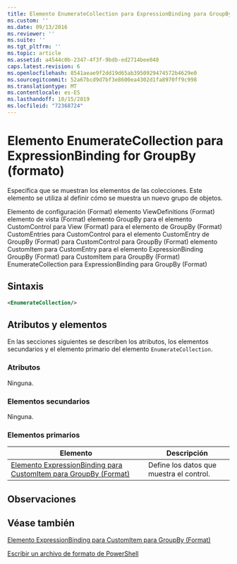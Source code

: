 ```yaml
---
title: Elemento EnumerateCollection para ExpressionBinding para GroupBy (Format) | Microsoft Docs
ms.custom: ''
ms.date: 09/13/2016
ms.reviewer: ''
ms.suite: ''
ms.tgt_pltfrm: ''
ms.topic: article
ms.assetid: a4544c0b-2347-4f3f-9bdb-ed2714bee048
caps.latest.revision: 6
ms.openlocfilehash: 8541aeae9f2dd19d65ab3950929474572b4629e0
ms.sourcegitcommit: 52a67bcd9d7bf3e8600ea4302d1fa8970ff9c998
ms.translationtype: MT
ms.contentlocale: es-ES
ms.lasthandoff: 10/15/2019
ms.locfileid: "72368724"
---
```

# <a name="enumeratecollection-element-for-expressionbinding-for-groupby-format"></a>Elemento EnumerateCollection para ExpressionBinding for GroupBy (formato)

Especifica que se muestran los elementos de las colecciones. Este elemento se utiliza al definir cómo se muestra un nuevo grupo de objetos.

Elemento de configuración (Format) elemento ViewDefinitions (Format) elemento de vista (Format) elemento GroupBy para el elemento CustomControl para View (Format) para el elemento de GroupBy (Format) CustomEntries para CustomControl para el elemento CustomEntry de GroupBy (Format) para CustomControl para GroupBy (Format) elemento CustomItem para CustomEntry para el elemento ExpressionBinding GroupBy (Format) para CustomItem para GroupBy (Format) EnumerateCollection para ExpressionBinding para GroupBy (Format)

## <a name="syntax"></a>Sintaxis

```xml
<EnumerateCollection/>
```

## <a name="attributes-and-elements"></a>Atributos y elementos

En las secciones siguientes se describen los atributos, los elementos secundarios y el elemento primario del elemento `EnumerateCollection`.

### <a name="attributes"></a>Atributos

Ninguna.

### <a name="child-elements"></a>Elementos secundarios

Ninguna.

### <a name="parent-elements"></a>Elementos primarios

|Elemento|Descripción|
|-------------|-----------------|
|[Elemento ExpressionBinding para CustomItem para GroupBy (Format)](./expressionbinding-element-for-customitem-for-groupby-format.md)|Define los datos que muestra el control.|

## <a name="remarks"></a>Observaciones

## <a name="see-also"></a>Véase también

[Elemento ExpressionBinding para CustomItem para GroupBy (Format)](./expressionbinding-element-for-customitem-for-groupby-format.md)

[Escribir un archivo de formato de PowerShell](./writing-a-powershell-formatting-file.md)
